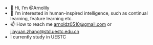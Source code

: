 - 👋 Hi, I’m @Arnolily
- 👀 I’m interested in human-inspired intelligence, such as continual learning, feature learning etc.
- 📫 How to reach me arnoldz0510@gmail.com or jiayuan.zhang@std.uestc.edu.cn
- I currently study in UESTC

<!---
Arnolily/Arnolily is a ✨ special ✨ repository because its `README.md` (this file) appears on your GitHub profile.
You can click the Preview link to take a look at your changes.
--->
